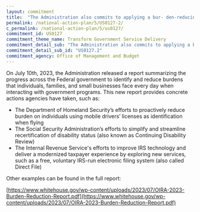 ```yaml
---
layout: commitment
title:  "The Administration also commits to applying a bur- den-reducing lens to implementation of major initiatives, as it did with the implementation of the application for student loan debt relief launched in October 2022. "
permalink: /national-action-plan/5/US0127-2/
c_permalink: /national-action-plan/5/us0127/
commitment_id: US0127
commitment_theme_name: Transform Government Service Delivery
commitment_detail_sub: "The Administration also commits to applying a bur- den-reducing lens to implementation of major initiatives, as it did with the implementation of the application for student loan debt relief launched in October 2022. "
commitment_detail_sub_id: "US0127.2"
commitment_agency: Office of Management and Budget
---
```


On July 10th, 2023, the Administration released a report summarizing the progress across the Federal government to identify and reduce burdens that individuals, families, and small businesses face every day when interacting with government programs. This new report provides concrete actions agencies have taken, such as:

  * The Department of Homeland Security’s efforts to proactively reduce burden on individuals using mobile drivers’ licenses as identification when flying
  * The Social Security Administration’s efforts to simplify and streamline recertification of disability status (also known as Continuing Disability Review)
  * The Internal Revenue Service's efforts to improve IRS technology and deliver a modernized taxpayer experience by exploring new services, such as a free, voluntary IRS-run electronic filing system (also called Direct File)

Other examples can be found in the full report:

[https://www.whitehouse.gov/wp-content/uploads/2023/07/OIRA-2023-Burden-Reduction-Report.pdf](https://www.whitehouse.gov/wp-content/uploads/2023/07/OIRA-2023-Burden-Reduction-Report.pdf)
